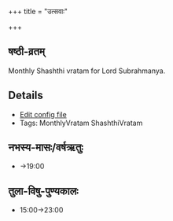 +++
title = "उत्सवाः"

+++
## षष्ठी-व्रतम्

Monthly Shashthi vratam for Lord Subrahmanya.

## Details
- [Edit config file](https://github.com/sanskrit-coders/adyatithi/tree/master/devatA/kaumAra/description_only/SaSThI-vratam.toml)
- Tags: MonthlyVratam ShashthiVratam


## नभस्य-मासः/वर्षऋतुः
- →19:00
## तुला-विषु-पुण्यकालः
- 15:00→23:00
